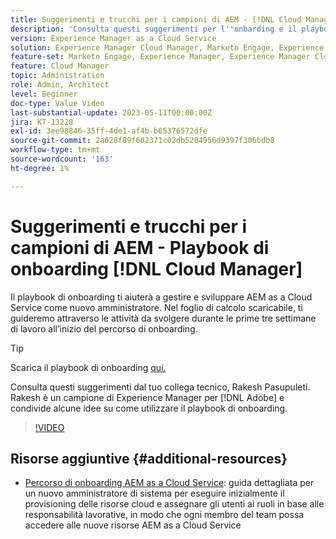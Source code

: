 ```yaml
---
title: Suggerimenti e trucchi per i campioni di AEM - [!DNL Cloud Manager] Playbook di onboarding
description: 'Consulta questi suggerimenti per l''onbarding e il playbook di onboarding del campione ed esperto di AEM, Rakesh Pasupuleti. [!DNL Cloud Manager] '
version: Experience Manager as a Cloud Service
solution: Experience Manager Cloud Manager, Marketo Engage, Experience Manager
feature-set: Marketo Engage, Experience Manager, Experience Manager Cloud Manager
feature: Cloud Manager
topic: Administration
role: Admin, Architect
level: Beginner
doc-type: Value Video
last-substantial-update: 2023-05-11T00:00:00Z
jira: KT-13228
exl-id: 3ee98846-35ff-4de1-af4b-b65376572dfe
source-git-commit: 2a628f89f602371c02db5204956d9397f306bdb8
workflow-type: tm+mt
source-wordcount: '163'
ht-degree: 1%

---
```


# Suggerimenti e trucchi per i campioni di AEM - Playbook di onboarding [!DNL Cloud Manager]

Il playbook di onboarding ti aiuterà a gestire e sviluppare AEM as a Cloud Service come nuovo amministratore. Nel foglio di calcolo scaricabile, ti guideremo attraverso le attività da svolgere durante le prime tre settimane di lavoro all’inizio del percorso di onboarding.

>[!TIP]
>
>Scarica il playbook di onboarding [qui.](./assets/Cloud-Manager-for-AEM-as-a-Cloud-Service.xlsx)

Consulta questi suggerimenti dal tuo collega tecnico, Rakesh Pasupuleti. Rakesh è un campione di Experience Manager per [!DNL Adobe] e condivide alcune idee su come utilizzare il playbook di onboarding.

>[!VIDEO](https://video.tv.adobe.com/v/3419299?quality=12&learn=on)

## Risorse aggiuntive {#additional-resources}

* [Percorso di onboarding AEM as a Cloud Service](https://experienceleague.adobe.com/docs/experience-manager-cloud-service/content/onboarding/journey/overview.html?lang=it): guida dettagliata per un nuovo amministratore di sistema per eseguire inizialmente il provisioning delle risorse cloud e assegnare gli utenti ai ruoli in base alle responsabilità lavorative, in modo che ogni membro del team possa accedere alle nuove risorse AEM as a Cloud Service
